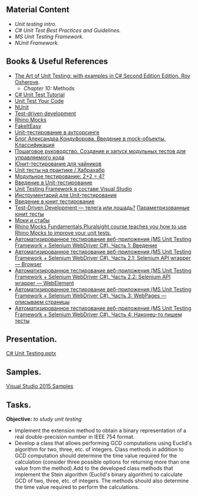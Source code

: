 ## Material Content 
- *Unit testing intro.*
- *C# Unit Test Best Practices and Guidelines.*
- *MS Unit Testing Framework.*
- *NUnit Framework.*

## Books & Useful References 
- [The Art of Unit Testing: with examples in C# Second Edition Edition. Roy Osherove](http://www.amazon.com/The-Art-Unit-Testing-examples/dp/1617290890/ref=as_sl_pc_ss_til?tag=sffrmw-20&linkCode=w01&linkId=3LMDHNZXBURY3MPG&creativeASIN=1617290890).
   - *Chapter 10:* Methods
- [C# Unit Test Tutorial](http://www.rhyous.com/programming-development/csharp-unit-test-tutorial/)
- [Unit Test Your Code](https://msdn.microsoft.com/en-us/library/dd264975.aspx)
- [NUnit](http://www.nunit.org/)
- [Test-driven development](https://en.wikipedia.org/wiki/Test-driven_development)
- [Rhino Mocks](http://www.hibernatingrhinos.com/oss/rhino-mocks)
- [FakeItEasy](https://github.com/FakeItEasy/FakeItEasy)
- [Unit-тестирование в аутсорсинге](http://merle-amber.blogspot.com.by/2008/09/unit.html)
- [Блог Александра Кондуфорова. Введение в mock-объекты. Классификация](http://merle-amber.blogspot.com.by/2008/09/mock.html)
- [Пошаговое руководство. Создание и запуск модульных тестов для управляемого кода](https://msdn.microsoft.com/ru-ru/library/ms182532(v=vs.120).aspx)
- [Юнит-тестирование для чайников](http://habrahabr.ru/post/169381/)
- [Unit тесты на практике / Хабрахабр](http://habrahabr.ru/post/191986/)
- [Модульное тестирование: 2+2 = 4?](http://rsdn.ru/article/testing/UnitTesting.xml)
- [Введение в Unit-тестирование](https://www.techdays.ru/videos/3597.html)
- [Unit Testing Framework в составе Visual Studio](https://www.techdays.ru/videos/3605.html)
- [Инструментарий для Unit-тестирования](https://www.techdays.ru/videos/3599.html)
- [Введение в юнит тестирование](https://www.techdays.ru/videos/2746.html)
- [Test-Driven Development — телега или лошадь?](https://habrahabr.ru/post/206828/)
[Параметризованные юнит тесты](http://sergeyteplyakov.blogspot.com.by/2012/08/blog-post_28.html)
- [Моки и стабы](http://habrahabr.ru/post/134836/)
- [Rhino Mocks Fundamentals.Pluralsight course teaches you how to use Rhino Mocks to improve your unit tests.](http://www.pluralsight.com/courses/rhinomock-fundamentals)
- [Автоматизированное тестирование веб-приложения (MS Unit Testing Framework + Selenium WebDriver C#). Часть 1: Введение](http://habrahabr.ru/post/178321/)
- [Автоматизированное тестирование веб-приложения (MS Unit Testing Framework + Selenium WebDriver C#). Часть 2.1: Selenium API wrapper — Browser](http://habrahabr.ru/post/180047/)
- [Автоматизированное тестирование веб-приложения (MS Unit Testing Framework + Selenium WebDriver C#). Часть 2.2: Selenium API wrapper — WebElement](http://habrahabr.ru/post/180357/)
- [Автоматизированное тестирование веб-приложения (MS Unit Testing Framework + Selenium WebDriver C#). Часть 3: WebPages — описываем страницы](http://habrahabr.ru/post/180705/)
- [Автоматизированное тестирование веб-приложения (MS Unit Testing Framework + Selenium WebDriver C#). Часть 4: Наконец-то пишем тесты](http://habrahabr.ru/post/181558/)

## Presentation. 
[C# Unit Testing.pptx](https://github.com/EPM-RD-NETLAB/.NET-Framework-modules/blob/master/M5.%20Methods%20in%20details/Methods%20in%20details.pptx)

## Samples. 
[Visual Studio 2015 Samples](https://github.com/EPM-RD-NETLAB/.NET-Framework-modules/tree/master/M5.%20Methods%20in%20details/Samples/LINQPad%205)

## Tasks. 
**Objective:** *to study unit testing*
  - Implement the extension method to obtain a binary representation of a real double-precision number in IEEE 754 format.
  - Develop a class that allows performing GCD computations using Euclid's algorithm for two, three, etc. of integers. Class methods in addition to GCD computation should determine the time value required for the calculation (consider three possible options for returning more than one value from the method).Add to the developed class methods that implement the Stein algorithm (Euclid's binary algorithm) to calculate GCD of two, three, etc. of integers. The methods should also determine the time value required to perform the calculations.
